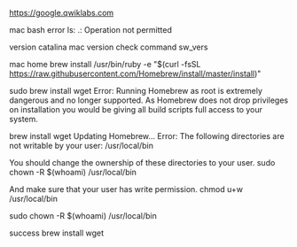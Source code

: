 https://google.qwiklabs.com

mac bash error
ls: .: Operation not permitted

version catalina
mac version check command 
sw_vers


mac home brew install
 /usr/bin/ruby -e "$(curl -fsSL  https://raw.githubusercontent.com/Homebrew/install/master/install)"  

sudo brew install wget
Error: Running Homebrew as root is extremely dangerous and no longer supported.
As Homebrew does not drop privileges on installation you would be giving all
build scripts full access to your system.

brew install wget
Updating Homebrew...
Error: The following directories are not writable by your user:
/usr/local/bin

You should change the ownership of these directories to your user.
  sudo chown -R $(whoami) /usr/local/bin

And make sure that your user has write permission.
  chmod u+w /usr/local/bin

sudo chown -R $(whoami) /usr/local/bin

success
brew install wget

